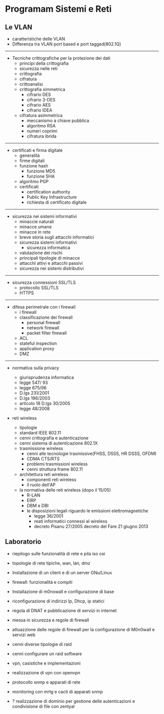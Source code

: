 # Programam Sistemi e Reti

## Le VLAN
	
- caratteristiche delle VLAN
- Differenza tra VLAN port based e port tagged(802.1Q)
- - - 
- Tecniche crittografiche per la protezione dei dati
	- principi della crittografia
	- sicurezza nelle reti
	- crittografia
	- cifratura
	- crittoanalisi
	- crittografia simmetrica
		- cifrario DES
		- cifrario 3-DES
		- cifrario AES
		- cifrario IDEA
	-  cifratura asimmetrica
		- meccanismo a chiave pubblica
		- algoritmo RSA
		- numeri coprimi
		- cifratura ibrida
- - -
- certificati e firma digitale
	- generalità
	- firme digitali
	- funzione hash
		- funzione MD5
		- funzione SHA
	- algoritmo PGP
	- certificati
		- certification authority
		- Public Key Infrastructure
		- richiesta di certificato digitale
- - - 
- sicurezza nei sistemi informativi
	- minaccie naturali
	- minacce umane
	- minacce in rete 
	- breve storia sugli attacchi informatici
	- sicurezza sistemi informativi
		- sicurezza informatica
	- valutazione dei rischi
	- principali tipologie di minacce
	- attacchi attivi e attacchi passivi
	- sicurezza nei sistemi distributivi
- - -
- sicurezza connessioni SSL/TLS
	- protocollo SSL/TLS
	- HTTPS
- - -
- difesa perimetrale con i firewall 
	- i firewall 
	- classificazione dei firewall
		- personal firewall
		- network firewall 
		- packet filter firewall
	- ACL
	- stateful inspection
	- application proxy
	- DMZ
- - -
- normativa sulla privacy
	
	- giurisprudenza informatica
	- legge 547/ 93
	- legge 675/96
	- D.lgs 231/2001
	- D.lgs 196/2003
	- articolo 18 D.lgs 30/2005
	- legge 48/2008

- reti wireless
	- tipologie
	- standard IEEE 802.11
	- cenni crittografia e autenticazione
	- cenni sistema di autenticazione 802.1X
	- trasmissione wireless
		- cenni alle tecnologie trasmissive(FHSS, DSSS, HR DSSS, OFDM)
		- CDMA CTS/RTS
		- problemi trasmissioni wireless
		- cenni struttura frame 802.11
	- architettura reti wireless
		- componenti reti wireless
		- il ruolo dell'AP
	- la normativa delle reti wireless (dopo il 15/05)
		- R-LAN
		- EIRP 
		- DBM e DBI
		- le disposizioni legali riguardo le emissioni elettromagnetiche
			- legge 36/2001
			- reati informatici connessi al wireless
			- decreto Pisanu 27/2005 decreto del Fare 21 giugno 2013

## Laboratorio

- riepilogo sulle funzionalità di rete e pila iso osi
- topologie di rete tipiche, wan, lan, dmz
- Installazione di un client e di un server GNu/Linux
- firewall: funzionalità e compiti
- Installazione di m0nowall e configurazione di base
- riconfigurazione di indirizzi Ip, Dhcp, ip statici
- regola di DNAT e pubblicazione di servizi in internet
- messa in sicurezza e regole di firewall
- attuazzione delle regole di firewall per la configurazione di M0n0wall e servizi web
- cenni diverse tipologie di raid
- cenni configurare un raid software
- vpn, casistiche e implementazioni
- realizzazione di vpn con openvpn
- protocollo snmp e apparati di rete
- monitoring con mrtg e cacti di apparati snmp

- ? realizzazione di dominio per gestione delle autenticazioni e condivisione di file con zentyal
<!--stackedit_data:
eyJoaXN0b3J5IjpbMjE0NjM0NTk2NCwtODE1OTA1ODgzLDgwMz
YyMzYxNSwxNTYwNTg4NzQxLDIxMDMyMTQ1NzQsLTIwODg3NDY2
MTJdfQ==
-->